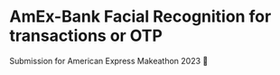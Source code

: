 # AmEx-Bank Facial Recognition for transactions or OTP

Submission for American Express Makeathon 2023 🌟

